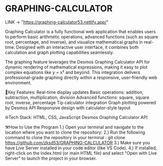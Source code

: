 # GRAPHING-CALCULATOR

LINK -> "https://graphing-calculator53.netlify.app/"

Graphing Calculator is a fully functional web application that enables users to perform basic arithmetic operations, advanced functions (such as square root, percentage, and inverse), and visualize mathematical graphs in real-time. Designed with an interactive user interface, it combines both calculation and graph plotting capabilities seamlessly.

The graphing feature leverages the Desmos Graphing Calculator API for dynamic rendering of mathematical expressions, making it easy to plot complex equations like y = x² and beyond. This integration delivers professional-grade graphing directly within a responsive, user-friendly web environment.

📱Key Features:
 Real-time display updates
 Basic operations: addition, subtraction, multiplication, division
 Advanced functions: square, square root, inverse, percentage
 Tip calculator integration
 Graph plotting powered by Desmos API
 Responsive design with calculator-style layout

🌐Tech Stack:
 HTML, CSS, JavaScript
 Desmos Graphing Calculator API

⚒️How to Use the Program
1.) Open your terminal and navigate to the location where you want to clone the repository:
2.) Run the following command to clone the repository in your terminal :
     git clone https://github.com/zksd53/GRAPHING-CALCULATOR
3.) Make sure you have Live Server installed in your code editor (like VS Code).
4.) If installed, right-click on the index.html (or main HTML file) and select "Open with Live Server" to launch the project in your browser. 
